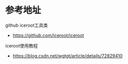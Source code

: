 # 参考地址
github iceroot工具类
- https://github.com/iceroot/iceroot

iceroot使用教程
- https://blog.csdn.net/wgtgt/article/details/72829410
